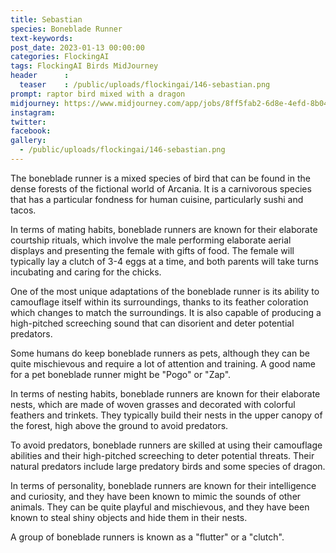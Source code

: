 ```yaml
---
title: Sebastian
species: Boneblade Runner
text-keywords: 
post_date: 2023-01-13 00:00:00
categories: FlockingAI
tags: FlockingAI Birds MidJourney 
header      :
  teaser    : /public/uploads/flockingai/146-sebastian.png
prompt: raptor bird mixed with a dragon
midjourney: https://www.midjourney.com/app/jobs/8ff5fab2-6d8e-4efd-8b04-bab63caa8d1c
instagram: 
twitter: 
facebook: 
gallery: 
  - /public/uploads/flockingai/146-sebastian.png
---
```


The boneblade runner is a mixed species of bird that can be found in the dense forests of the fictional world of Arcania. It is a carnivorous species that has a particular fondness for human cuisine, particularly sushi and tacos.

In terms of mating habits, boneblade runners are known for their elaborate courtship rituals, which involve the male performing elaborate aerial displays and presenting the female with gifts of food. The female will typically lay a clutch of 3-4 eggs at a time, and both parents will take turns incubating and caring for the chicks.

One of the most unique adaptations of the boneblade runner is its ability to camouflage itself within its surroundings, thanks to its feather coloration which changes to match the surroundings. It is also capable of producing a high-pitched screeching sound that can disorient and deter potential predators.

Some humans do keep boneblade runners as pets, although they can be quite mischievous and require a lot of attention and training. A good name for a pet boneblade runner might be "Pogo" or "Zap".

In terms of nesting habits, boneblade runners are known for their elaborate nests, which are made of woven grasses and decorated with colorful feathers and trinkets. They typically build their nests in the upper canopy of the forest, high above the ground to avoid predators.

To avoid predators, boneblade runners are skilled at using their camouflage abilities and their high-pitched screeching to deter potential threats. Their natural predators include large predatory birds and some species of dragon.

In terms of personality, boneblade runners are known for their intelligence and curiosity, and they have been known to mimic the sounds of other animals. They can be quite playful and mischievous, and they have been known to steal shiny objects and hide them in their nests.

A group of boneblade runners is known as a "flutter" or a "clutch".
